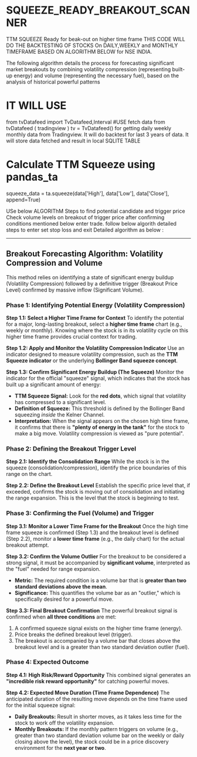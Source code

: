 # SQUEEZE_READY_BREAKOUT_SCANNER
TTM SQUEEZE Ready for beak-out on higher time frame
THIS CODE WILL DO THE BACKTESTING OF STOCKS On DAILY,WEEKLY and MONTHLY TIMEFRAME BASED ON ALGORITHM BELOW for NSE INDIA.

The following algorithm details the process for forecasting significant market breakouts by combining volatility compression (representing built-up energy) and volume (representing the necessary fuel), based on the analysis of historical powerful patterns  

# IT WILL USE 
from tvDatafeed import TvDatafeed,Interval
#USE fetch  data from tvDatafeed ( tradingview )
tv = TvDatafeed()
for getting daily weekly monthly data from Tradingview.
It will do backtest for last 3 years of data.
It will store data fetched and result in local SQLITE TABLE

# Calculate TTM Squeeze using pandas_ta
squeeze_data = ta.squeeze(data['High'], data['Low'], data['Close'], append=True)

USe below ALGORIThM Steps to find potential candidate and trigger price 
Check volume levels on breakout of trigger price
after confirming conditions mentioned below enter trade.
follow below algorith detailed steps to enter set stop loss and exit 
Detailed algorithm as below :

***

## Breakout Forecasting Algorithm: Volatility Compression and Volume

This method relies on identifying a state of significant energy buildup (Volatility Compression) followed by a definitive trigger (Breakout Price Level) confirmed by massive inflow (Significant Volume).

### Phase 1: Identifying Potential Energy (Volatility Compression)

**Step 1.1: Select a Higher Time Frame for Context**
To identify the potential for a major, long-lasting breakout, select a **higher time frame** chart (e.g., weekly or monthly). Knowing where the stock is in its volatility cycle on this higher time frame provides crucial context for trading.

**Step 1.2: Apply and Monitor the Volatility Compression Indicator**
Use an indicator designed to measure volatility compression, such as the **TTM Squeeze indicator** or the underlying **Bollinger Band squeeze concept**.

**Step 1.3: Confirm Significant Energy Buildup (The Squeeze)**
Monitor the indicator for the official "squeeze" signal, which indicates that the stock has built up a significant amount of energy:
*   **TTM Squeeze Signal:** Look for the **red dots**, which signal that volatility has compressed to a significant level.
*   **Definition of Squeeze:** This threshold is defined by the Bollinger Band squeezing *inside* the Kelner Channel.
*   **Interpretation:** When the signal appears on the chosen high time frame, it confirms that there is **"plenty of energy in the tank"** for the stock to make a big move. Volatility compression is viewed as "pure potential".

### Phase 2: Defining the Breakout Trigger Level

**Step 2.1: Identify the Consolidation Range**
While the stock is in the squeeze (consolidation/compression), identify the price boundaries of this range on the chart.

**Step 2.2: Define the Breakout Level**
Establish the specific price level that, if exceeded, confirms the stock is moving out of consolidation and initiating the range expansion. This is the level that the stock is beginning to test.

### Phase 3: Confirming the Fuel (Volume) and Trigger

**Step 3.1: Monitor a Lower Time Frame for the Breakout**
Once the high time frame squeeze is confirmed (Step 1.3) and the breakout level is defined (Step 2.2), monitor a **lower time frame** (e.g., the daily chart) for the actual breakout attempt.

**Step 3.2: Confirm the Volume Outlier**
For the breakout to be considered a strong signal, it must be accompanied by **significant volume**, interpreted as the "fuel" needed for range expansion.
*   **Metric:** The required condition is a volume bar that is **greater than two standard deviations above the mean**.
*   **Significance:** This quantifies the volume bar as an "outlier," which is specifically desired for a powerful move.

**Step 3.3: Final Breakout Confirmation**
The powerful breakout signal is confirmed when **all three conditions** are met:
1.  A confirmed squeeze signal exists on the higher time frame (energy).
2.  Price breaks the defined breakout level (trigger).
3.  The breakout is accompanied by a volume bar that closes above the breakout level and is a greater than two standard deviation outlier (fuel).

### Phase 4: Expected Outcome

**Step 4.1: High Risk/Reward Opportunity**
This combined signal generates an **"incredible risk reward opportunity"** for catching powerful moves.

**Step 4.2: Expected Move Duration (Time Frame Dependence)**
The anticipated duration of the resulting move depends on the time frame used for the initial squeeze signal:
*   **Daily Breakouts:** Result in shorter moves, as it takes less time for the stock to work off the volatility expansion.
*   **Monthly Breakouts:** If the monthly pattern triggers on volume (e.g., greater than two standard deviation volume bar on the weekly or daily closing above the level), the stock could be in a price discovery environment for the **next year or two**.

